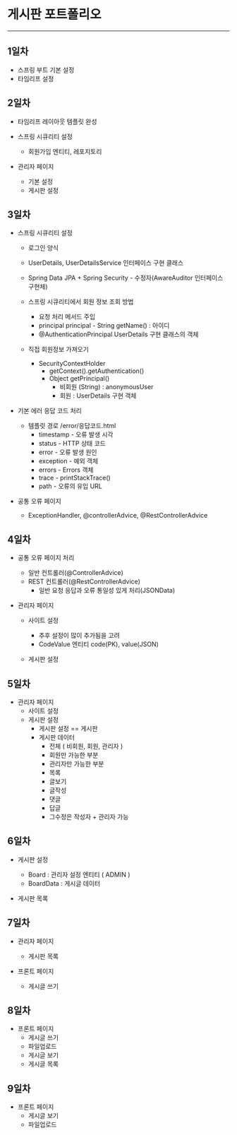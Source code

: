 # 게시판 포트폴리오
***
## 1일차
* 스프링 부트 기본 설정
* 타임리프 설정

## 2일차
* 타임리프 레이아웃 템플릿 완성
* 스프링 시큐리티 설정
  - 회원가입 엔티티, 레포지토리
  

* 관리자 페이지
  - 기본 설정
  - 게시판 설정

## 3일차
* 스프링 시큐리티 설정
  - 로그인 양식
  - UserDetails, UserDetailsService 인터페이스 구현 클래스
  - Spring Data JPA + Spring Security - 수정자(AwareAuditor 인터페이스 구현체)
  - 스프링 시큐리티에서 회원 정보 조회 방법
    - 요청 처리 메서드 주입
    - principal principal - String getName() : 아이디
    - @AuthenticationPrincipal UserDetails 구현 클래스의 객체


  - 직접 회원정보 가져오기
    - SecurityContextHolder
      - getContext().getAuthentication()
      - Object getPrincipal()
        - 비회원 (String) : anonymousUser
        - 회원 : UserDetails 구현 객체

* 기본 에러 응답 코드 처리
  - 템플릿 경로 /error/응답코드.html
    - timestamp - 오류 발생 시각
    - status - HTTP 상태 코드
    - error - 오류 발생 원인
    - exception - 예외 객체
    - errors - Errors 객체
    - trace - printStackTrace()
    - path - 오류의 유입 URL


* 공통 오류 페이지
  - ExceptionHandler, @controllerAdvice, @RestControllerAdvice

## 4일차
* 공통 오류 페이지 처리
  - 일반 컨트롤러(@ControllerAdvice)
  - REST 컨트롤러(@RestControllerAdvice)
    - 일반 요청 응답과 오류 통일성 있게 처리(JSONData)


* 관리자 페이지
  - 사이트 설정
    - 추후 설정이 많이 추가됨을 고려
    - CodeValue 엔티티 code(PK), value(JSON)


  - 게시판 설정

## 5일차
  - 관리자 페이지
    - 사이트 설정
    - 게시판 설정
      - 게시판 설정 == 게시판
      - 게시판 데이터
        - 전체 ( 비회원, 회원, 관리자 )
        - 회원만 가능한 부분
        - 관리자만 가능한 부분
        - 목록
        - 글보기
        - 글작성
        - 댓글
        - 답글
        - 그수정은 작성자 + 관리자 가능

## 6일차
* 게시판 설정
  - Board : 관리자 설정 엔티티 ( ADMIN )
  - BoardData : 게시글 데이터


* 게시판 목록

## 7일차
* 관리자 페이지
  - 게시판 목록


* 프론트 페이지
  - 게시글 쓰기

## 8일차
* 프론트 페이지
  - 게시글 쓰기
  - 파일업로드
  - 게시글 보기
  - 게시글 목록

## 9일차
* 프론트 페이지
  - 게시글 보기
  - 파일업로드